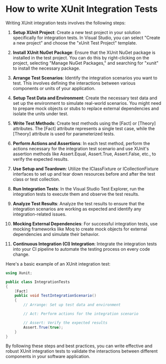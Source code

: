 # How to write XUnit Integration Tests

Writing XUnit integration tests involves the following steps:

1. **Setup XUnit Project**: Create a new test project in your solution specifically for integration tests. In Visual Studio, you can select "Create a new project" and choose the "xUnit Test Project" template.

2. **Install XUnit NuGet Package**: Ensure that the XUnit NuGet package is installed in the test project. You can do this by right-clicking on the project, selecting "Manage NuGet Packages," and searching for "xunit" to install the necessary package.

3. **Arrange Test Scenarios**: Identify the integration scenarios you want to test. This involves defining the interactions between various components or units of your application.

4. **Setup Test Data and Environment**: Create the necessary test data and set up the environment to simulate real-world scenarios. You might need to prepare mock objects or stubs to replace external dependencies and isolate the units under test.

5. **Write Test Methods**: Create test methods using the [Fact] or [Theory] attributes. The [Fact] attribute represents a single test case, while the [Theory] attribute is used for parameterized tests.

6. **Perform Actions and Assertions**: In each test method, perform the actions necessary for the integration test scenario and use XUnit's assertion methods like Assert.Equal, Assert.True, Assert.False, etc., to verify the expected results.

7. **Use Setup and Teardown**: Utilize the IClassFixture or ICollectionFixture interfaces to set up and tear down resources before and after the test class or test collection.

8. **Run Integration Tests**: In the Visual Studio Test Explorer, run the integration tests to execute them and observe the test results.

9. **Analyze Test Results**: Analyze the test results to ensure that the integration scenarios are working as expected and identify any integration-related issues.

10. **Mocking External Dependencies**: For successful integration tests, use mocking frameworks like Moq to create mock objects for external dependencies and simulate their behavior.

11. **Continuous Integration (CI) Integration**: Integrate the integration tests into your CI pipeline to automate the testing process on every code change.

Here's a basic example of an XUnit integration test:

```csharp
using Xunit;

public class IntegrationTests
{
    [Fact]
    public void TestIntegrationScenario()
    {
        // Arrange: Set up test data and environment

        // Act: Perform actions for the integration scenario

        // Assert: Verify the expected results
        Assert.True(true);
    }
}

```	

By following these steps and best practices, you can write effective and robust XUnit integration tests to validate the interactions between different components in your software application.